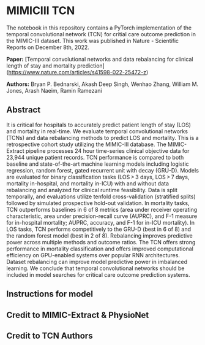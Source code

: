 # MIMICIII TCN

The notebook in this repository contains a PyTorch implementation of the temporal convolutional network (TCN) for critial care outcome prediction in the MIMIC-III dataset. This work was published in Nature - Scientific Reports on December 8th, 2022.

**Paper:** [Temporal convolutional networks and data rebalancing for clinical length of stay and mortality prediction] (https://www.nature.com/articles/s41598-022-25472-z)

**Authors:** Bryan P. Bednarski, Akash Deep Singh, Wenhao Zhang, William M. Jones, Arash Naeim, Ramin Ramezani

## Abstract

It is critical for hospitals to accurately predict patient length of stay (LOS) and mortality in real-time. We evaluate temporal convolutional networks (TCNs) and data rebalancing methods to predict LOS and mortality. This is a retrospective cohort study utilizing the MIMIC-III database. The MIMIC-Extract pipeline processes 24 hour time-series clinical objective data for 23,944 unique patient records. TCN performance is compared to both baseline and state-of-the-art machine learning models including logistic regression, random forest, gated recurrent unit with decay (GRU-D). Models are evaluated for binary classification tasks (LOS > 3 days, LOS > 7 days, mortality in-hospital, and mortality in-ICU) with and without data rebalancing and analyzed for clinical runtime feasibility. Data is split temporally, and evaluations utilize tenfold cross-validation (stratified splits) followed by simulated prospective hold-out validation. In mortality tasks, TCN outperforms baselines in 6 of 8 metrics (area under receiver operating characteristic, area under precision-recall curve (AUPRC), and F-1 measure for in-hospital mortality; AUPRC, accuracy, and F-1 for in-ICU mortality). In LOS tasks, TCN performs competitively to the GRU-D (best in 6 of 8) and the random forest model (best in 2 of 8). Rebalancing improves predictive power across multiple methods and outcome ratios. The TCN offers strong performance in mortality classification and offers improved computational efficiency on GPU-enabled systems over popular RNN architectures. Dataset rebalancing can improve model predictive power in imbalanced learning. We conclude that temporal convolutional networks should be included in model searches for critical care outcome prediction systems.

## Instructions for model

## Credit to MIMIC-Extract & PhysioNet



## Credit to TCN Authors

